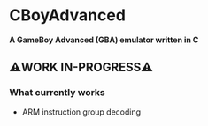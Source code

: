 # CBoyAdvanced

**A GameBoy Advanced (GBA) emulator written in C**
## ⚠️WORK IN-PROGRESS⚠️



<!-- Includes ARM7TDMI decompiler -->

### What currently works

- ARM instruction group decoding